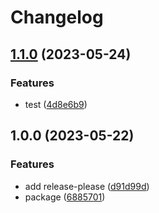# Changelog

## [1.1.0](https://github.com/fshovchko/esl-monorepo-test/compare/package-1-v1.0.0...package-1-v1.1.0) (2023-05-24)


### Features

* test ([4d8e6b9](https://github.com/fshovchko/esl-monorepo-test/commit/4d8e6b96d566064a659087b9ffd7e6520f35ec90))

## 1.0.0 (2023-05-22)


### Features

* add release-please ([d91d99d](https://github.com/fshovchko/esl-monorepo-test/commit/d91d99d27b6262b89b881a5b7ca91a8c0ed40729))
* package ([6885701](https://github.com/fshovchko/esl-monorepo-test/commit/6885701b8b9dea8e9cdf987148be113d3bc8b2a4))
